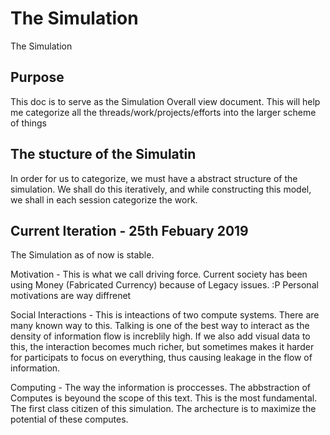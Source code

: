 # The Simulation 
The Simulation

## Purpose
This doc is to serve as the Simulation Overall view document. This will help me categorize all the threads/work/projects/efforts into the larger scheme of things

## The stucture of the Simulatin
In order for us to categorize, we must have a abstract structure of the simulation. We shall do this iteratively, and while constructing this model, we shall in each session categorize the work.

## Current Iteration - 25th Febuary 2019
The Simulation as of now is stable.

Motivation - This is what we call driving force.
	Current society has been using Money (Fabricated Currency) because of Legacy issues. :P
	Personal motivations are way diffrenet

Social Interactions - This is inteactions of two compute systems.
	There are many known way to this. Talking is one of the best way to interact as the density of information flow is increblily high.
	If we also add visual data to this, the interaction becomes much richer, but sometimes makes it harder for participats to focus on everything, thus causing leakage in the flow of information.

Computing - The way the information is proccesses. The abbstraction of Computes is beyound the scope of this text.
	This is the most fundamental. The first class citizen of this simulation. 
	The archecture is to maximize the potential of these computes.




